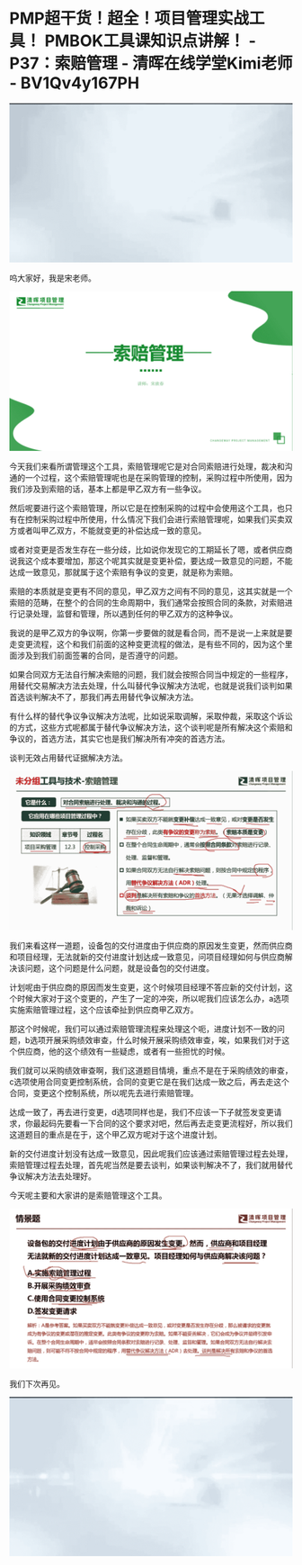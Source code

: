 # PMP超干货！超全！项目管理实战工具！ PMBOK工具课知识点讲解！ - P37：索赔管理 - 清晖在线学堂Kimi老师 - BV1Qv4y167PH

![](img/13f0020d3a092a507633224748ff73a8_0.png)

呜大家好，我是宋老师。

![](img/13f0020d3a092a507633224748ff73a8_2.png)

今天我们来看所谓管理这个工具，索赔管理呢它是对合同索赔进行处理，裁决和沟通的一个过程，这个索赔管理呢也是在采购管理的控制，采购过程中所使用，因为我们涉及到索赔的话，基本上都是甲乙双方有一些争议。

然后呢要进行这个索赔管理，所以它是在控制采购的过程中会使用这个工具，也只有在控制采购过程中所使用，什么情况下我们会进行索赔管理呢，如果我们买卖双方或者叫甲乙双方，不能就变更的补偿达成一致的意见。

或者对变更是否发生存在一些分歧，比如说你发现它的工期延长了嗯，或者供应商说我这个成本要增加，那这个呢其实就是变更补偿，要达成一致意见的问题，不能达成一致意见，那就属于这个索赔有争议的变更，就是称为索赔。

索赔的本质就是变更有不同的意见，甲乙双方之间有不同的意见，这其实就是一个索赔的范畴，在整个的合同的生命周期中，我们通常会按照合同的条款，对索赔进行记录处理，监督和管理，所以遇到任何的甲乙双方的这种争议。

我说的是甲乙双方的争议啊，你第一步要做的就是看合同，而不是说一上来就是要走变更流程，这个和我们前面的这种变更流程的做法，是有些不同的，因为这个里面涉及到我们前面签署的合同，是否遵守的问题。

如果合同双方无法自行解决索赔的问题，我们就会按照合同当中规定的一些程序，用替代交易解决方法去处理，什么叫替代争议解决方法呢，也就是说我们谈判如果首选谈判解决不了，那我们再去用替代争议解决方法。

有什么样的替代争议争议解决方法呢，比如说采取调解，采取仲裁，采取这个诉讼的方式，这些方式呢都属于替代争议解决方法，这个谈判呢是所有解决这个索赔和争议的，首选方法，其实它也是我们解决所有冲突的首选方法。

谈判无效占用替代证据解决方法。

![](img/13f0020d3a092a507633224748ff73a8_4.png)

我们来看这样一道题，设备包的交付进度由于供应商的原因发生变更，然而供应商和项目经理，无法就新的交付进度计划达成一致意见，问项目经理如何与供应商解决该问题，这个问题是什么问题，就是设备包的交付进度。

计划呢由于供应商的原因而发生变更，这个时候项目经理不答应新的交付计划，这个时候大家对于这个变更的，产生了一定的冲突，所以呢我们应该怎么办，a选项实施索赔管理过程，这个应该牵扯到供应商甲乙双方。

那这个时候呢，我们可以通过索赔管理流程来处理这个呃，进度计划不一致的问题，b选项开展采购绩效审查，什么时候开展采购绩效审查，唉，如果我们对于这个供应商，他的这个绩效有一些疑虑，或者有一些担忧的时候。

我们就可以采购绩效审查啊，我们这道题目情境，重点不是在于采购绩效的审查，c选项使用合同变更控制系统，合同的变更它是在我们达成一致之后，再去走这个合同，变更这个控制系统，所以呢先去进行索赔管理。

达成一致了，再去进行变更，d选项同样也是，我们不应该一下子就签发变更请求，你最起码先要看一下合同的这个要求对吧，然后再去走变更流程好，所以我们这道题目的重点是在于，这个甲乙双方呢对于这个进度计划。

新的交付进度计划没有达成一致意见，因此呢我们应该通过索赔管理过程去处理，索赔管理过程去处理，首先呢当然是要去谈判，如果谈判解决不了，我们就用替代争议解决方法去处理好。

今天呢主要和大家讲的是索赔管理这个工具。

![](img/13f0020d3a092a507633224748ff73a8_6.png)

我们下次再见。

![](img/13f0020d3a092a507633224748ff73a8_8.png)